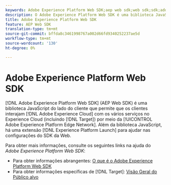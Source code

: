 ```yaml
---
keywords: Adobe Experience Platform Web SDK;aep web sdk;web sdk;sdk;adobe experience cloud;platform edge network;adobe experience platform edge network;edge network;aep edge network
description: O Adobe Experience Platform Web SDK é uma biblioteca JavaScript do lado do cliente que permite que os clientes da Adobe Experience Cloud interajam com os vários serviços na Experience Cloud através da Adobe Experience Platform Edge Network.
title: Adobe Experience Platform Web SDK
feature: AEP Web SDK
translation-type: tm+mt
source-git-commit: bffda8c3461998767a002d66fd9340252237ae5d
workflow-type: tm+mt
source-wordcount: '130'
ht-degree: 0%

---
```



# Adobe Experience Platform Web SDK

[!DNL Adobe Experience Platform Web SDK] (AEP Web SDK) é uma biblioteca JavaScript do lado do cliente que permite que os clientes interajam  [!DNL Adobe Experience Cloud] com os vários serviços no Experience Cloud (incluindo  [!DNL Target]) por meio da  [!UICONTROL Adobe Experience Platform Edge Network]. Além da biblioteca JavaScript, há uma extensão [!DNL Experience Platform Launch] para ajudar nas configurações do SDK da Web.

Para obter mais informações, consulte os seguintes links na ajuda do *Adobe Experience Platform Web SDK*:

* Para obter informações abrangentes: [O que é o Adobe Experience Platform Web SDK](/help/c-implementing-target/c-implementing-target-for-client-side-web/aep-web-sdk.md)
* Para obter informações específicas de [!DNL Target]: [Visão Geral do Público alvo](https://experienceleague.adobe.com/docs/experience-platform/edge/personalization/adobe-target/target-overview.html)
